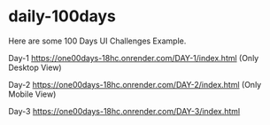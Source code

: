# daily-100days

Here are some 100 Days UI Challenges Example.

Day-1 https://one00days-18hc.onrender.com/DAY-1/index.html (Only Desktop View)

Day-2 https://one00days-18hc.onrender.com/DAY-2/index.html (Only Mobile View)

Day-3 https://one00days-18hc.onrender.com/DAY-3/index.html
